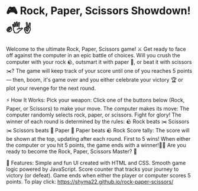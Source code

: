 # 🎮 Rock, Paper, Scissors Showdown! ✊🖐️✌️

Welcome to the ultimate Rock, Paper, Scissors game! ⚔️ Get ready to face off against the computer in an epic battle of choices. Will you crush the computer with your rock 🪨, outsmart it with paper 📄, or beat it with scissors ✂️? The game will keep track of your score until one of you reaches 5 points — then, boom, it's game over and you either celebrate your victory 🏆 or plot your revenge for the next round.

⚡ How It Works:
Pick your weapon: Click one of the buttons below (Rock, Paper, or Scissors) to make your move.
The computer makes its move: The computer randomly selects rock, paper, or scissors.
Fight for glory! The winner of each round is determined by the rules:
🪨 Rock beats ✂️ Scissors
✂️ Scissors beats 📄 Paper
📄 Paper beats 🪨 Rock
Score tally: The score will be shown at the top, updating after each round.
First to 5 wins! When either the computer or you hit 5 points, the game ends with a winner!🕺💃
Are you ready to become the Rock, Paper, Scissors Master? 🏅

🌟 Features:
Simple and fun UI created with HTML and CSS.
Smooth game logic powered by JavaScript.
Score counter that tracks your journey to victory (or defeat).
Game ends when either the player or computer scores 5 points.
To play click: https://shyma22.github.io/rock-paper-scissors/
